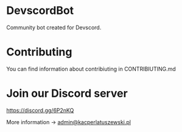 # DevscordBot
Community bot created for Devscord.

# Contributing

You can find information about contribiuting in CONTRIBIUTING.md

# Join our Discord server

https://discord.gg/6P2nKQ

More information -> admin@kacperlatuszewski.pl

